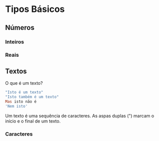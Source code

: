 # Tipos Básicos

## Números

### Inteiros

### Reais

## Textos

O que é um texto?

````ruby
"Isto é um texto"
"Isto também é um texto"
Mas isto não é
'Nem isto'
````

Um texto é uma sequência de caracteres. As aspas duplas (") marcam o início e
o final de um texto.

### Caracteres
